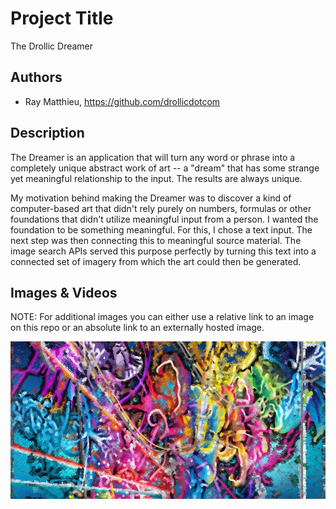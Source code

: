 # Project Title
The Drollic Dreamer

## Authors
- Ray Matthieu, https://github.com/drollicdotcom

## Description
The Dreamer is an application that will turn any word or phrase into a completely unique abstract work of art -- a "dream" that has some strange yet meaningful relationship to the input. The results are always unique.

My motivation behind making the Dreamer was to discover a kind of computer-based art that didn't rely purely on numbers, formulas or other foundations that didn't utilize meaningful input from a person.  I wanted the foundation to be something meaningful.  For this, I chose a text input.  The next step was then connecting this to meaningful source material.  The image search APIs served this purpose perfectly by turning this text into a connected set of imagery from which the art could then be generated.

## Images & Videos
NOTE: For additional images you can either use a relative link to an image on this repo or an absolute link to an externally hosted image.

![Example Image](project_images/cover.jpg?raw=true "Example Image")

